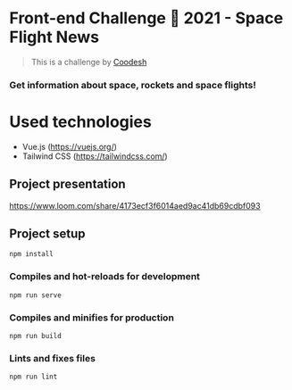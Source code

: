 # Front-end Challenge 🏅 2021 - Space Flight News

>  This is a challenge by [Coodesh](https://coodesh.com/)

### Get information about space, rockets and space flights!

# Used technologies

* Vue.js (https://vuejs.org/) 
* Tailwind CSS (https://tailwindcss.com/)

## Project presentation

https://www.loom.com/share/4173ecf3f6014aed9ac41db69cdbf093

## Project setup
```
npm install
```

### Compiles and hot-reloads for development
```
npm run serve
```

### Compiles and minifies for production
```
npm run build
```

### Lints and fixes files
```
npm run lint
```
